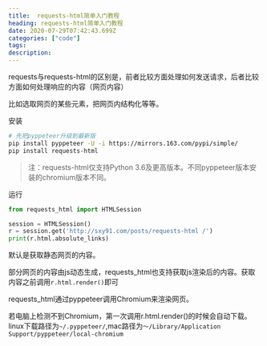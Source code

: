 ```yaml
---
title:  requests-html简单入门教程
heading: requests-html简单入门教程
date: 2020-07-29T07:42:43.699Z
categories: ["code"]
tags: 
description: 
---
```


requests与requests-html的区别是，前者比较方面处理如何发送请求，后者比较方面如何处理响应的内容（网页内容）

比如选取网页的某些元素，把网页内结构化等等。



安装
```bash
# 先把pyppeteer升级到最新版
pip install pyppeteer -U -i https://mirrors.163.com/pypi/simple/
pip install requests-html

```

> 注：requests-html仅支持Python 3.6及更高版本。不同pyppeteer版本安装的chromium版本不同。


运行
```python
from requests_html import HTMLSession

session = HTMLSession()
r = session.get('http://sxy91.com/posts/requests-html /')
print(r.html.absolute_links)
```




默认是获取静态网页的内容。

部分网页的内容由js动态生成，requests_html也支持获取js渲染后的内容。获取内容之前调用`r.html.render()`即可

requests_html通过pyppeteer调用Chromium来渲染网页。

若电脑上检测不到Chromium，第一次调用r.html.render()的时候会自动下载。linux下载路径为`~/.pyppeteer/`,mac路径为`～/Library/Application Support/pyppeteer/local-chromium`





